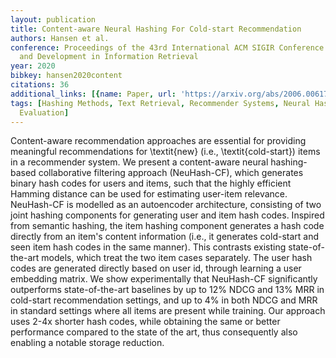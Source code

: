 ```yaml
---
layout: publication
title: Content-aware Neural Hashing For Cold-start Recommendation
authors: Hansen et al.
conference: Proceedings of the 43rd International ACM SIGIR Conference on Research
  and Development in Information Retrieval
year: 2020
bibkey: hansen2020content
citations: 36
additional_links: [{name: Paper, url: 'https://arxiv.org/abs/2006.00617'}]
tags: [Hashing Methods, Text Retrieval, Recommender Systems, Neural Hashing, SIGIR,
  Evaluation]
---
```

Content-aware recommendation approaches are essential for providing
meaningful recommendations for \textit\{new\} (i.e., \textit\{cold-start\}) items
in a recommender system. We present a content-aware neural hashing-based
collaborative filtering approach (NeuHash-CF), which generates binary hash
codes for users and items, such that the highly efficient Hamming distance can
be used for estimating user-item relevance. NeuHash-CF is modelled as an
autoencoder architecture, consisting of two joint hashing components for
generating user and item hash codes. Inspired from semantic hashing, the item
hashing component generates a hash code directly from an item's content
information (i.e., it generates cold-start and seen item hash codes in the same
manner). This contrasts existing state-of-the-art models, which treat the two
item cases separately. The user hash codes are generated directly based on user
id, through learning a user embedding matrix. We show experimentally that
NeuHash-CF significantly outperforms state-of-the-art baselines by up to 12%
NDCG and 13% MRR in cold-start recommendation settings, and up to 4% in both
NDCG and MRR in standard settings where all items are present while training.
Our approach uses 2-4x shorter hash codes, while obtaining the same or better
performance compared to the state of the art, thus consequently also enabling a
notable storage reduction.
